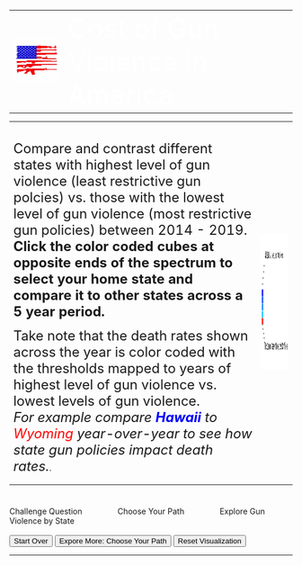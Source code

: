 <link rel="stylesheet" href="https://www.w3schools.com/w3css/4/w3.css">
<style>

.axis path{
    stroke:black;
    stroke-width:2px ;
}  

.axis line{
   stroke: black;
   stroke-width: 1.5px;
}
 
.axis text{
    fill: black;
    font-weight: bold;
    font-size: 14px;
    font-family:"Arial Black", Gadget, sans-serif;
}

.legend text{
    fill:  black;
    font-family:"Arial Black", Gadget, sans-serif;
}

.body {
  font-family: 'Courier New', monospace;
}

.banner{
width:100%;
height: 200px;
margin:7px auto;
-moz-box-shadow: 0 1px 3px rgba(0,0,0,0.5);
-webkit-box-shadow: 0 1px 3px rgba(0,0,0,0.5);
-moz-border-radius: 15px;
-webkit-border-radius: 15px;

}

.banner0{ background: #0066cc  url(banner0.png) no-repeat center left;
 }
 
.cells {
  fill: #bf3737;
}

.label {
  text-anchor: start;
  font: 24px sans-serif;
}
 
 .slidecontainer {
  width: 90%; /* Width of the outside container */
}

/* The slider itself */
.slider {
  -webkit-appearance: none;  /* Override default CSS styles */
  appearance: none;
  width: 100%; /* Full-width */
  height: 25px; /* Specified height */
  background: #d3d3d3; /* Grey background */
  outline: none; /* Remove outline */
  opacity: 0.7; /* Set transparency (for mouse-over effects on hover) */
  -webkit-transition: .2s; /* 0.2 seconds transition on hover */
  transition: opacity .2s;
}

/* Mouse-over effects */
.slider:hover {
  opacity: 1; /* Fully shown on mouse-over */
}

/* The slider handle (use -webkit- (Chrome, Opera, Safari, Edge) and -moz- (Firefox) to override default look) */
.slider::-webkit-slider-thumb {
  -webkit-appearance: none; /* Override default look */
  appearance: none;
  width: 25px; /* Set a specific slider handle width */
  height: 25px; /* Slider handle height */
  background: #0066cc; /* Green background */
  cursor: pointer; /* Cursor on hover */
}

.slider::-moz-range-thumb {
  width: 25px; /* Set a specific slider handle width */
  height: 25px; /* Slider handle height */
  background: #04AA6D; /* Green background */
  cursor: pointer; /* Cursor on hover */
}

.button {
  transition-duration: 0.4s;
}

.button:hover {
  background-color: #4CAF50; /* Green */
  color: white;
}

.button2 {
  background-color: white;
  color: black;
  border: 2px solid #008CBA;
}

.button2:hover {
  background-color: #008CBA;
  color: white;
}

.axis path{
  stroke:black;
  stroke-width:2px ;
}  

.axis line{
  stroke: black;
  stroke-width: 1.5px;
}
 
.axis text{
  fill: black;
  font-weight: bold;
  font-size: 14px;
  font-family:"Arial Black", Gadget, sans-serif;
}

.legend text{
   fill:  black;
   font-family:"Arial Black", Gadget, sans-serif;
}https://jsfiddle.net/#run
</style>


<table>
<tr>
<td><img src="images.png"></td>
<td style="vertical-align: middle;" class="banner banner0">
    <font size="10" color="#ffffff">Cost of Gun Violence in America </font>
</td>
</tr>
</table>

<table>
<tr>
<td colspan="3" style="vertical-align:top;"><br><p>
<font size="5">Compare and contrast different states with highest level of gun violence (least restrictive gun polcies) vs. those with the lowest level of gun violence (most restrictive gun policies) between 2014 - 2019. <b>Click the color coded cubes at opposite ends of the spectrum to select your home state and compare it to other states across a 5 year period. </b></font></p>
<p> <font size="5">Take note that the death rates shown across the year is color coded with the thresholds mapped to years of highest level of gun violence vs. lowest levels of gun violence. <br><i>For example compare <b><font color="blue">Hawaii</font></b> to <font color="red">Wyoming</font> year-over-year to see how state gun policies impact death rates.</i></font>.</p>
</td>
<td><img src="https://github.com/riyazomran/cs419-narrative-visualization/raw/gh-pages/legend.png" width="626" height="240"></td>
</tr>
</table>

<div>

<div class="w3-light-grey" style="width:600px;">
  <div class="w3-blue" style="height:24px;width:75%"></div>
</div>
<div>Challenge Question &nbsp;&nbsp;&nbsp;&nbsp;&nbsp;&nbsp;&nbsp;&nbsp;&nbsp;&nbsp;&nbsp;&nbsp;&nbsp;&nbsp;&nbsp;Choose Your Path &nbsp;&nbsp;&nbsp;&nbsp;&nbsp;&nbsp;&nbsp;&nbsp;&nbsp;&nbsp;&nbsp;&nbsp;&nbsp;&nbsp;&nbsp;Explore Gun Violence by State</div>

</div><br>

<div>
    <button id="scene1" class="button2"  onclick="location.href = 'https://riyazomran.github.io/cs419-narrative-visualization/index';">Start Over</button>
    <button id="scene2" class="button2"  onclick="location.href = 'https://riyazomran.github.io/cs419-narrative-visualization/chooseyourpath';">Expore More: Choose Your Path</button>
    <button id="quickLink1" class="button2" onclick="clearGraph();">Reset Visualization</button>
</div>
<div><hr></div>

<div id="graphTitle" style="text-align : left; display:none;"><font size="6">  &nbsp;&nbsp;&nbsp; &nbsp;&nbsp;&nbsp;&nbsp;&nbsp;&nbsp;&nbsp;&nbsp;&nbsp;&nbsp;&nbsp;&nbsp;&nbsp;&nbsp;&nbsp;&nbsp;&nbsp;&nbsp;&nbsp;&nbsp;&nbsp;&nbsp;&nbsp;&nbsp;&nbsp;&nbsp;&nbsp;&nbsp;&nbsp;&nbsp;&nbsp;&nbsp;Gun Violence State Death Rate by Year (2014-2019)</font><br></div>
<svg id="state_heat_map"></svg>
<svg id="graphSVG" width="1220" height="750" ></svg>
<div id="learnmore" style="display:none;">
<font size="6"> Learn More Through CDC Wonder Data</font><br>
<iframe id="learnMoreCDC" src="" title="Dig Deeper with CDC Wonder Data" width="1200" height="800" style="display:none;">
</iframe>
  
</div>





<script src="https://d3js.org/d3.v4.min.js" type="text/JavaScript"></script>
<script src="https://d3js.org/d3-scale-chromatic.v1.min.js"></script>  
<script src="https://d3js.org/colorbrewer.v1.min.js"></script>
<script src="https://rawgit.com/susielu/d3-annotation/master/d3-annotation.min.js"></script>
<script>

function clearGraph() {
    location.reload();
}

function clearAnnotations() {
   d3.selectAll(".annotation-group").remove();
}

function colorLogic(rate, option){

  if(option == 1){
     return " rgb(128,128,128)";
  } else {
 
     if(rate > 19){
        return "rgb(255, 0, 0)";
     } else if (rate <19 && rate >15){
        return "rgb(0, 191, 255)";
     } else if (rate <15 && rate >9){
        return "rgb(0, 128, 255)";
     } else if(rate <9 && rate >5){
        return "rgb(0, 64, 255)";
     } else {
        return "rgb(0, 0, 255)";
     }
 }
}

 function stateBubbleSort(arr, stateDomain) {

        for (var i = 0; i < arr.length; i++) {

          for (var j = 0; j < (arr.length - i - 1); j++) {

            if (arr[j].DEATHS > arr[j + 1].DEATHS) {

              var temp = arr[j];
              arr[j] = arr[j + 1];
              arr[j + 1] = temp;

              var temp2 = stateDomain[j];
              stateDomain[j] = stateDomain[j + 1];
              stateDomain[j + 1] = temp2;

            }
          }
        }
      }


d3.csv("https://raw.githubusercontent.com/riyazomran/cs419-narrative-visualization/gh-pages/Wonder-CDC-US%20-States-Gun-Violence.csv",function(data) {


// set the dimensions and margins of the graph
var margin = {top: 20, right: 25, bottom: 20, left: 120},
  width = 200 - margin.left - margin.right,
  height = 750 - margin.top - margin.bottom;

// append the svg object to the body of the page
var svg = d3.select("#state_heat_map")
  .attr("width", width + margin.left + margin.right)
  .attr("height", height + margin.top + margin.bottom)
.append("g")
  .attr("transform",
        "translate(" + margin.left + "," + margin.top + ")");

var groupByYears = d3.map(data, function(d){return d.YEAR;}).keys();
var groupByState=  d3.map(data, function(d){return d.STATE;}).keys().reverse();

//stateBubbleSort(data,groupByState);

var x = d3.scaleBand()
    .range([ 0, width ])
    .domain(groupByYears)
    .padding(0.05);
  svg.append("g")
    .style("font-size", 15)
    .attr("transform", "translate(0," + height + ")")
    .call(d3.axisBottom(x).tickSize(0))
    .select(".domain").remove();

  // Build Y scales and axis:
  var y = d3.scaleBand()
    .range([height, 0 ])
    .domain(groupByState)
    .padding(0.05);
    
  svg.append("g")
    .style("font-size", 15)
    .call(d3.axisLeft(y).tickSize(0))
    .select(".domain").remove();
   
      var myColor = d3.scaleLinear().domain([1,26]);

 
     
      //d3.scaleSequential()
    //.interpolator(d3.interpolateInferno)
    //.domain([1,25])
   
      var Tooltip = d3.select("#state_heat_map")
    .append("div")
    .style("opacity", 0)
    .attr("class", "tooltip")
    .style("background-color", "white")
    .style("border", "solid")
    .style("border-width", "2px")
    .style("border-radius", "5px")
    .style("padding", "5px");
   
    var mouseover = function(d) {
    Tooltip
      .style("opacity", 1);
    d3.select(this)
      .style("stroke", "black")
      .style("opacity", 1);
  }
  var mousemove = function(d) {
    Tooltip
      .html("State Gun Related Death Rate " + d.RATE)
      .style("left", (d3.mouse(this)[0]+70) + "px")
      .style("top", (d3.mouse(this)[1]) + "px");
  }
  var mouseleave = function(d) {
    Tooltip
      .style("opacity", 0);
    d3.select(this)
      .style("stroke", "none")
      .style("opacity", 0.8);
  }
 
  var onclick = function(d) {
d3.csv("https://raw.githubusercontent.com/riyazomran/cs419-narrative-visualization/gh-pages/cdcdata.csv",function(data) {
			lineChart(data,d.STATE);
});
  }


    svg.selectAll()
    .data(data, function(d) {return d.YEAR+':'+d.STATE;})
    .enter()
    .append("rect")
      .attr("x", function(d) { return x(d.YEAR) })
      .attr("y", function(d) { return y(d.STATE) })
      .attr("rx", 4)
      .attr("ry",4)
      .attr("width", x.bandwidth())
      .attr("height", y.bandwidth())
      .style("fill", function(d) { return colorLogic(d.RATE,2)} )
      .style("stroke-width", 4)
      .style("stroke", "none")
      .style("opacity", 0.8)
    .on("mouseover", mouseover)
    .on("mousemove", mousemove)
    .on("mouseleave", mouseleave)
    .on("click",onclick);
    
    

})

function stateRecordCount(data,state){

var recordCount =0;
for(var i=0; i < data.length; i++){
       
        var stateName = data[i].STATE;
       
        if(stateName == state){
            recordCount++;
        }
    }
return recordCount;
}

function getCDCURL(data,state){

var recordCount =0;
for(var i=0; i < data.length; i++){
       
        var stateName = data[i].STATE;
       
        if(stateName == state){
            return data[i].URL;
        }
    }
return "-1";
}

function refine(data,state){

    var array = new Array(stateRecordCount(data,state));
    var j =0;
   
    for(var i=0; i < data.length; i++){
       
        var stateName = data[i].STATE;
       
        if(stateName == state){
            array[j] = data[i];
            j++;
        }
    }

  return array;
}

function lineChart(data, state) {

document.getElementById("learnmore").style.display="block";
document.getElementById("graphTitle").style.display="block";
document.getElementById("learnMoreCDC").src= "https://www.cdc.gov/" + getCDCURL(data,state);
document.getElementById("learnMoreCDC").style.display ="block";
data= refine(data,state);

//set canvas margins
var leftMargin=70;
var topMargin=30;

//format the year
var parseTime = d3.timeParse("%Y");

data.forEach(function (d) {
    d.YEAR = parseTime(d.YEAR);
});


var xExtent = d3.extent(data, d => d.YEAR);
xScale = d3.scaleTime().domain(xExtent).range([leftMargin, 900]);


var yMax=d3.max(data,d=>d.RATE);
yScale = d3.scaleLinear().domain([0, 25]).range([600, 0]);

xAxis = d3.axisBottom()
    .scale(xScale);
   
var graphSVG = d3.select("#graphSVG")
.append("svg")
  .attr("width", "1500")
  .attr("height", "750");
   
    graphSVG.append("g")
    .attr("class", "axis")
    .attr("transform", "translate(0,620)")
    .call(xAxis)
    .append("text")
    .attr("x", (900+70)/2)
    .attr("y", "50")
    .text("Year");


yAxis = d3.axisLeft()
    .scale(yScale)
    .ticks(10);

graphSVG.append("g")
    .attr("class", "axis")
    .attr("transform", `translate(${leftMargin},20)`)
    .call(yAxis)
    .append("text")
    .attr("transform", "rotate(-90)")
    .attr("x", "-150")
    .attr("y", "-50")
    .attr("text-anchor", "end")
    .text("Death Rate");

yAxis = d3.axisLeft()
    .scale(yScale)
    .ticks(10);


var sumstat = d3.nest()
    .key(d => d.STATE)
    .entries(data);

//var state = sumstat.map(d => d.STATE);
var color = d3.scaleOrdinal().domain(state).range(colorbrewer.Set2[6]);

graphSVG.selectAll(".line")
    .append("g")
    .attr("class", "line")
    .data(sumstat)
    .enter()
    .append("path")
    .attr("d", function (d) {
        return d3.line()
            .x(d => xScale(d.YEAR))
            .y(d => yScale(d.RATE)).curve(d3.curveCardinal)
            (d.values)
    })
    .attr("fill", "none")
    .attr("stroke", d => color(d.key))
    .attr("stroke-width", 2);

graphSVG.selectAll("circle")
    .append("g")
    .data(data)
    .enter()
    .append("circle").transition()
    .duration(5000)
    .attr("r", 6)
    .attr("cx", d => xScale(d.YEAR))
    .attr("cy", d => yScale(d.RATE))
    .style("fill", d => color(.094));


const annotations = data.map(function(d, i){
    return {
      note: {
        title: d.RATE,
        label: d.STATE,
        wrap: 100, 
        align: 'right', 
      },
      connector: {end: 'arrow'}, 
      x: xScale(+d.YEAR),
      y: yScale(+d.RATE),
      dy: 10, 
      dx: 70,
      color: colorLogic( d.RATE,0) 
    }
  })

  const makeAnnotations = d3.annotation()
    .type(d3.annotationCalloutCircle)
    .annotations(annotations)

  graphSVG
    .append("g")
    .attr("class", "annotation-group")
    .call(makeAnnotations)

   var dynamicAnnotations = ["Hawaii : Violent crime rate: 309.2 per 100,000 (21st lowest)|Poverty rate: 9.3% (2nd lowest)", "Alabama: Violent crime rate: 532.3 per 100,000 (7th highest)|Poverty rate: 17.1% (7th highest)", "Alaska : Violent crime rate: 804.2 per 100,000 (the highest) | Poverty rate: 9.9% (6th lowest)","Arizona : Violent crime rate: 470.1 per 100,000 (12th highest)|Poverty rate: 16.4% (8th highest)","Arkansas : Violent crime rate: 550.9 per 100,000 (6th highest)|Poverty rate: 17.2% (6th highest)","California : Violent crime rate: 445.3 per 100,000 (15th highest)|Poverty rate: 14.3% (20th highest)", "Colorado : Total firearm deaths 2016: 812 (suicides: 613, homicides: 161)|Poverty rate: 11.0% (12th lowest)", "Connecticut : Violent crime rate: 227.1 per 100,000 (5th lowest)|Poverty rate: 9.8% (4th lowest)","Delaware : Violent crime rate: 508.8 per 100,000 (9th highest)|Poverty rate: 11.7% (16th lowest)", "Florida : Violent crime rate: 430.3 per 100,000 (18th highest)|Poverty rate: 14.7% (16th highest)", "Georgia : Violent crime rate: 397.6 per 100,000 (21st highest)|Poverty rate: 16.0% (10th highest)","Idaho : Violent crime rate: 230.3 per 100,000 (6th lowest) | Violent crime rate: 230.3 per 100,000 (6th lowest)", "Illinois : Violent crime rate: 436.3 per 100,000 (16th highest)|Poverty rate: 13.0% (24th lowest)", "Indiana : Violent crime rate: 404.7 per 100,000 (20th highest)|Poverty rate: 14.1% (21st highest)","Iowa : Violent crime rate: 290.6 per 100,000 (16th lowest) | Poverty rate: 11.8% (18th lowest)","Kansas : Violent crime rate: 380.4 per 100,000 (22nd highest) | Poverty rate: 12.1% (20th lowest)", "Kentucky : Violent crime rate: 232.3 per 100,000 (7th lowest)|Poverty rate: 18.5% (4th highest)", " Louisiana : Violent crime rate: 566.1 per 100,000 (5th highest)|Poverty rate: 20.2% (2nd highest)", "Maine : Violent crime rate: 123.8 per 100,000 (the lowest) | Violent crime rate: 123.8 per 100,000 (the lowest)", "Maryland : Violent crime rate: 472.0 per 100,000 (11th highest)|Poverty rate: 9.7% (3rd lowest)", "Massachusetts : Violent crime rate: 376.9 per 100,000 (23rd highest)| Poverty rate: 10.4% (9th lowest)", "Michigan : Violent crime rate: 459.0 per 100,000 (13th highest)|Poverty rate: 15.0% (15th highest)", "Minnesota : Violent crime rate: 242.6 per 100,000 (9th lowest)|Poverty rate: 9.9% (6th lowest)", "Missouri : Violent crime rate: 519.4 per 100,000 (8th highest)|Violent crime rate: 519.4 per 100,000 (8th highest)","Montana : Violent crime rate: 368.3 per 100,000 (25th lowest)|Poverty rate: 13.3% (24th highest)", "Nebraska : Violent crime rate: 291.0 per 100,000 (17th lowest)|Poverty rate: 11.4% (15th lowest)","Nevada : Violent crime rate: 678.1 per 100,000 (3rd highest)|Poverty rate: 13.8% (23rd highest)", "New Hampshire : Violent crime rate: 197.6 per 100,000 (3rd lowest)|Poverty rate: 7.3% (the lowest)", "New Jersey : Violent crime rate: 245.0 per 100,000 (12th lowest) | Poverty rate: 10.4% (9th lowest)", " New Mexico : Violent crime rate: 702.5 per 100,000 (2nd highest) | Poverty rate: 19.8% (3rd highest)" , " New York :Violent crime rate: 376.2 per 100,000 (24th highest)| Poverty rate: 14.7% (16th highest)","North Carolina : Violent crime rate: 372.2 per 100,000 (25th highest)| Poverty rate: 15.4% (13th highest)", "North Dakota : Violent crime rate: 251.1 per 100,000 (13th lowest) | Poverty rate: 10.7% (10th lowest)", " Ohio : Violent crime rate: 300.3 per 100,000 (18th lowest) | Poverty rate: 14.6% (18th highest)","Oklahoma : Violent crime rate: 449.8 per 100,000 (14th highest)|Poverty rate: 16.3% (9th highest)", "Oregon : Violent crime rate: 264.6 per 100,000 (14th lowest) | Poverty rate: 13.3% (24th highest)", " Pennsylvania : Violent crime rate: 316.4 per 100,000 (22nd lowest)| Poverty rate: 12.9% (23rd lowest)", "Rhode Island : Violent crime rate: 238.9 per 100,000 (8th lowest)|Poverty rate: 12.8% (22nd lowest)", "South Carolina : Violent crime rate: 501.8 per 100,000 (10th highest)|Poverty rate: 15.3% (14th highest)", "South Dakota : Violent crime rate: 418.4 per 100,000 (19th highest)|Poverty rate: 13.3% (24th highest)", "Tennessee : Violent crime rate: 632.9 per 100,000 (4th highest)|Poverty rate: 15.8% (11th highest)", "Texas : Violent crime rate: 434.4 per 100,000 (17th highest) | Poverty rate: 15.6% (12th highest)", "Utah : Violent crime rate: 242.8 per 100,000 (10th lowest) | Poverty rate: 10.2% (7th lowest)", "Vermont : Violent crime rate: 158.3 per 100,000 (2nd lowest)|Poverty rate: 11.9% (19th lowest) ", "Virginia : Violent crime rate: 217.6 per 100,000 (4th lowest)|Poverty rate: 11.0% (12th lowest)", "Washington : Violent crime rate: 302.2 per 100,000 (19th lowest)|Poverty rate: 11.3% (14th lowest)", "West Virginia :Violent crime rate: 358.1 per 100,000 (24th lowest)| Poverty rate: 17.9% (5th highest) ", "Wisconsin : Violent crime rate: 305.9 per 100,000 (20th lowest)|Poverty rate: 11.8% (18th lowest) ", "Wyoming : Violent crime rate: 244.2 per 100,000 (11th lowest)|Poverty rate: 11.3% (14th lowest)"];
   
	 var dynamicAnnotationsIndex = ["Hawaii", "Alabama","Alaska", "Arizona", "Arkansas", "California", "Colorado", "Connecticut", "Delaware", "Florida", "Georgia", "Idaho", "Illinois", "Indiana","Iowa","Kansas", "Kentucky", "Louisiana", "Maine", "Maryland", "Massachusetts", "Michigan", "Minnesota", "Missouri","Montana", "Nebraska", "Nevada", "New Hampshire", "New Jersey", "New Mexico", "New York", "North Carolina", "North Dakota", "Ohio", "Oklahoma", "Oregon", "Pennsylvania", "Rhode Island", "South Carolina", "South Dakota", "Tennessee", "Texas", "Utah", "Vermont", "Virginia", "Washington", "West Virginia", "Wisconsin", "Wyoming"];
   
 	 var dynamicAnnotationsCoordinates = ["900.01587301587307|494.4|-100.46825396825403|270", "900|67|10.46825396825403|270", "900|14.399999999999977|10.46825396825403|270", "900|237.60000000000002|10.46825396825403|270", "900|136.8|10.46825396825403|270", "900|427.2|10.46825396825403|270", "900|259.20000000000005|10.46825396825403|270", "900|472.8|10.46825396825403|270", "900|362.4|10.46825396825403|270", "900|295.2|10.46825396825403|270", "900|220.8|10.46825396825403|270",  "900|259.20000000000005|10.46825396825403|270", "900|340.79999999999995|10.46825396825403|270",  "900|261.6|10.46825396825403|270", "900|381.6|10.46825396825403|270", "900|271.20000000000005|10.46825396825403|270", "900|242.40000000000003|10.46825396825403|270", "900|69.60000000000002|10.46825396825403|270", "900|324|10.46825396825403|270", "900|324|10.46825396825403|270", "900|518.4|10.46825396825403|270", "900|309.6|10.46825396825403|270", "900|309.6|10.46825396825403|270", "900|105.59999999999997|10.46825396825403|270", "900|144|10.46825396825403|270", "900|350.4|10.46825396825403|270", "900|232.8|10.46825396825403|270", "900|343.28|10.46825396825403|270", "900|501.6|10.46825396825403|270", "900|64.79999999999995|10.46825396825403|270" , "900|506.4|10.46825396825403|270", "900|285.59999999999997|10.46825396825403|270", "900|302.4|10.46825396825403|270", "900|280.79999999999995|10.46825396825403|270", "900|297.6|10.46825396825403|270", "900|297.6|10.46825396825403|270",  "900|319.20000000000005|10.46825396825403|270",  "900|489.6|10.46825396825403|270",  "900|122.40000000000003|10.46825396825403|270", "900|285.59999999999997|10.46825396825403|270", "900|158.40000000000003|10.46825396825403|270", "900|295.2|10.46825396825403|270",  "900|292.8|10.46825396825403|270",  "900|376.79999999999995|10.46825396825403|270",  "900|319.20000000000005|10.46825396825403|270",  "900|343.2|10.46825396825403|270",  "900|201.59999999999997|10.46825396825403|270",  "900|360|10.46825396825403|270",  "900|64.79999999999995|10.46825396825403|270"];  


   function getAnnotationIndex(state){
   	    
        for(var i=0; i < dynamicAnnotationsIndex.length; i++){
        	   if(state == dynamicAnnotationsIndex[i]){
             			return i;
             }
        }
   }
   
   function getTitleLabel(state){
   
   		var index = getAnnotationIndex(state);   
      var splitArray = String(dynamicAnnotations[index]).split("|");

   		return splitArray;
   
   }
   
   function getCoordinates(state){
   
   		var index = getAnnotationIndex(state);
      var splitArray = String(dynamicAnnotationsCoordinates[index]).split("|");
   
   		return splitArray;
   
   }

   const annotation1 = [{

            note: {
              title: getTitleLabel(state)[0],
              label: getTitleLabel(state)[1],
              wrap: 200,
              align: 'right',
            },
            connector: {
              end: 'arrow'
            },
            x: parseInt(getCoordinates(state)[0]),
            y:  parseInt(getCoordinates(state)[1]),
            dy: parseInt( getCoordinates(state)[2]),
            dx:  parseInt(getCoordinates(state)[3]),
            color: "black"
          },
          
          ];

          const makeAnnotations1 = d3.annotation()
            .type(d3.annotationCalloutCircle)
            .annotations(annotation1);

          graphSVG
            .append("g")
            .attr("class", "annotation-group")
            .call(makeAnnotations1);
}
  

</script>
